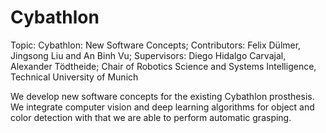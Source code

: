 # Cybathlon
Topic: Cybathlon: New Software Concepts;
Contributors: Felix Dülmer, Jingsong Liu and An Binh Vu;
Supervisors: Diego Hidalgo Carvajal, Alexander Tödtheide;
Chair of Robotics Science and Systems Intelligence, Technical University of Munich

We develop new software concepts for the existing Cybathlon prosthesis. We integrate computer vision and deep learning algorithms for object and color detection with that we are able to perform automatic grasping.
